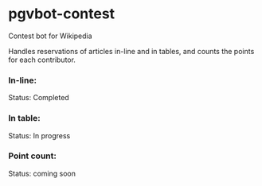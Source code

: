 # pgvbot-contest

Contest bot for Wikipedia

Handles reservations of articles in-line and in tables, and counts the points for each contributor.

### In-line: 
Status: Completed

### In table:
Status: In progress

### Point count:
Status: coming soon
